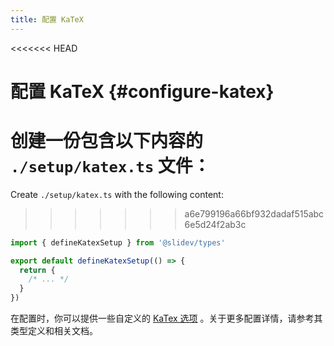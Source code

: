 ```yaml
---
title: 配置 KaTeX
---
```


<<<<<<< HEAD
# 配置 KaTeX {#configure-katex}

创建一份包含以下内容的 `./setup/katex.ts` 文件：
=======
<Environment type="node" />

Create `./setup/katex.ts` with the following content:
>>>>>>> a6e799196a66bf932dadaf515abc6e5d24f2ab3c

```ts
import { defineKatexSetup } from '@slidev/types'

export default defineKatexSetup(() => {
  return {
    /* ... */
  }
})
```

在配置时，你可以提供一些自定义的 [KaTex 选项](https://katex.org/docs/options.html) 。关于更多配置详情，请参考其类型定义和相关文档。
